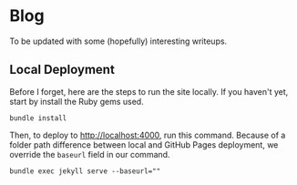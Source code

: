 # Blog
To be updated with some (hopefully) interesting writeups. 
## Local Deployment
Before I forget, here are the steps to run the site locally. If you haven't yet, start by install the Ruby gems used.
```
bundle install
```
Then, to deploy to [http://localhost:4000](http://localhost:4000), run this command. Because of a folder path difference between local and GitHub Pages deployment, we override the `baseurl` field in our command.
```
bundle exec jekyll serve --baseurl=""
```